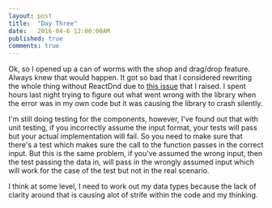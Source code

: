 ```yaml
---
layout: post
title:  "Day Three"
date:   2016-04-6 12:00:00AM
published: true
comments: true
---
```


Ok, so I opened up a can of worms with the shop and drag/drop feature. Always knew that would happen. It got so bad that I considered rewriting the whole thing without ReactDnd due to [this issue](https://github.com/gaearon/react-dnd/issues/429) that I raised. I spent hours last night trying to figure out what went wrong with the library when the error was in my own code but it was causing the library to crash silently.

I'm still doing testing for the components, however, I've found out that with unit testing, if you incorrectly assume the input format, your tests will pass but your actual implementation will fail. So you need to make sure that there's a test which makes sure the call to the function passes in the correct input. But this is the same problem, if you've assumed the wrong input, then the test passing the data in, will pass in the wrongly assumed input which will work for the case of the test but not in the real scenario.
 
I think at some level, I need to work out my data types because the lack of clarity around that is causing alot of strife within the code and my thinking.